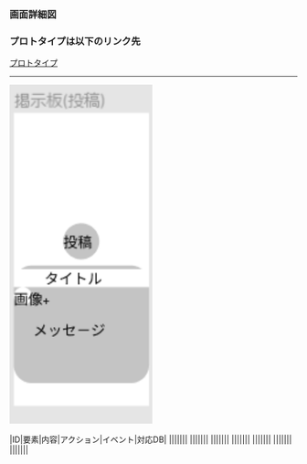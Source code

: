 ### 画面詳細図
### プロトタイプは以下のリンク先
[プロトタイプ](https://www.figma.com/file/YLXi0XXJfyq6239uKAU8LF/cyclinger?node-id=0%3A1)
*****
<img src="./image/掲示板(投稿).png" width="250">

|ID|要素|内容|アクション|イベント|対応DB|
|||||||
|||||||
|||||||
|||||||
|||||||
|||||||
|||||||
